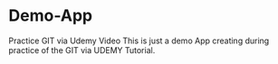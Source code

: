 # Demo-App
Practice GIT via Udemy Video
This is just a demo App creating during practice of the GIT via UDEMY Tutorial.
